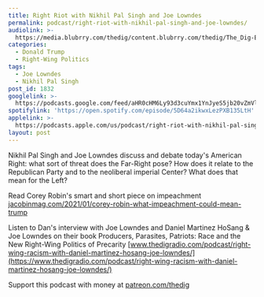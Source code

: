 ```yaml
---
title: Right Riot with Nikhil Pal Singh and Joe Lowndes
permalink: podcast/right-riot-with-nikhil-pal-singh-and-joe-lowndes/
audiolink: >-
  https://media.blubrry.com/thedig/content.blubrry.com/thedig/The_Dig-EP_288-Lowndes-Singh.mp3
categories:
  - Donald Trump
  - Right-Wing Politics
tags:
  - Joe Lowndes
  - Nikhil Pal Singh
post_id: 1832
googlelink: >-
  https://podcasts.google.com/feed/aHR0cHM6Ly93d3cuYmx1YnJyeS5jb20vZmVlZHMvdGhlZGlnLnhtbA/episode/aHR0cHM6Ly93d3cudGhlZGlncmFkaW8uY29tLz9wPTE4MzI?sa=X&ved=0CAUQkfYCahcKEwi44f7r1b-AAxUAAAAAHQAAAAAQNg
spotifylink: 'https://open.spotify.com/episode/5D64a2ikwxLezPXB135LtH'
applelink: >-
  https://podcasts.apple.com/us/podcast/right-riot-with-nikhil-pal-singh-and-joe-lowndes/id1043245989?i=1000505042866
layout: post
---
```


Nikhil Pal Singh and Joe Lowndes discuss and debate today's American Right: what sort of threat does the Far-Right pose? How does it relate to the Republican Party and to the neoliberal imperial Center? What does that mean for the Left?

Read Corey Robin's smart and short piece on impeachment
[jacobinmag.com/2021/01/corey-robin-what-impeachment-could-mean-trump](https://jacobinmag.com/2021/01/corey-robin-what-impeachment-could-mean-trump)

Listen to Dan's interview with Joe Lowndes and Daniel Martinez HoSang & Joe Lowndes on their book Producers, Parasites, Patriots: Race and the New Right-Wing Politics of Precarity
[www.thedigradio.com/podcast/right-wing-racism-with-daniel-martinez-hosang-joe-lowndes/](https://www.thedigradio.com/podcast/right-wing-racism-with-daniel-martinez-hosang-joe-lowndes/)

Support this podcast with money at [patreon.com/thedig](http://www.patreon.com/TheDig)
